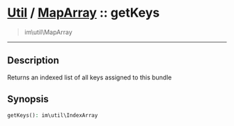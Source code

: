 # [Util](Util.md) / [MapArray](Util-MapArray.md) :: getKeys
 > im\util\MapArray
____

## Description
Returns an indexed list of all keys assigned to this bundle

## Synopsis
```php
getKeys(): im\util\IndexArray
```
